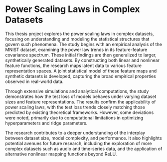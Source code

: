 # Power Scaling Laws in Complex Datasets

This thesis project explores the power scaling laws in complex datasets, focusing on understanding and modeling the statistical structures that govern such phenomena. The study begins with an empirical analysis of the MNIST dataset, examining the power law trends in its feature-feature covariance spectrum. These initial findings are then generalized to larger, synthetically generated datasets. By constructing both linear and nonlinear feature functions, the research maps latent data to various feature representation spaces. A joint statistical model of these feature maps and synthetic datasets is developed, capturing the broad empirical properties observed in real-world data.

Through extensive simulations and analytical computations, the study demonstrates how the test loss of models behaves under varying dataset sizes and feature representations. The results confirm the applicability of power scaling laws, with the test loss trends closely matching those predicted by existing theoretical frameworks. However, some deviations were noted, primarily due to computational limitations in optimizing hyperparameters and ridge parameters.

The research contributes to a deeper understanding of the interplay between dataset size, model complexity, and performance. It also highlights potential avenues for future research, including the exploration of more complex datasets such as audio and time-series data, and the application of alternative nonlinear mapping functions beyond ReLU.
